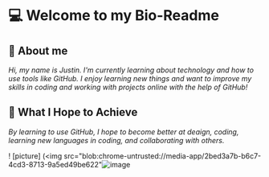 # 💻 Welcome to my Bio-Readme

## :wave: About me

*Hi, my name is Justin. I'm currently learning about technology and how to use tools like GitHub. I enjoy learning new things and want to improve my skills in coding and working with projects online with the help of GitHub!*

## :dart: What I Hope to Achieve

*By learning to use GitHub, I hope to become better at deaign, coding, learning new languages in coding, and collaborating with others.*

! [picture] (<img src="blob:chrome-untrusted://media-app/2bed3a7b-b6c7-4cd3-8713-9a5ed49be622"![image](https://github.com/user-attachments/assets/68ace581-4f97-4697-97e9-622c9f52bee0)
